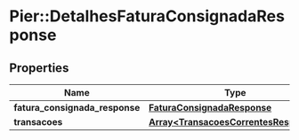 # Pier::DetalhesFaturaConsignadaResponse

## Properties
Name | Type | Description | Notes
------------ | ------------- | ------------- | -------------
**fatura_consignada_response** | [**FaturaConsignadaResponse**](FaturaConsignadaResponse.md) | {{{detalhes_fatura_consignada_response_fatura_consignada_response_value}}} | [optional] 
**transacoes** | [**Array&lt;TransacoesCorrentesResponse&gt;**](TransacoesCorrentesResponse.md) | {{{detalhes_fatura_consignada_response_transacoes_value}}} | [optional] 


